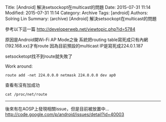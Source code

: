 Title: [Android] 解決setsockopt在multicast的問題
Date: 2015-07-31 11:14
Modified: 2015-07-31 11:14
Category: Archive
Tags: [android]
Authors: Solring Lin
Summary: (archive) [Android] 解決setsockopt在multicast的問題


參考以下這一篇
http://developerweb.net/viewtopic.php?id=5784

原因是Android開Wi-Fi AP Mode之後
系統把routing table寫死成只有內網(192.168.xx)才有route
因為目前預設的multicast IP是寫死成224.0.1.187

setsocketopt找不到route就失敗了

Work around:
```
route add -net 224.0.0.0 netmask 224.0.0.0 dev ap0
```
查看有沒有加成功
```
cat /proc/net/route
```

-----

後來有在AOSP上發現相關issue，但是目前被放置中...
http://code.google.com/p/android/issues/detail?id=40003
